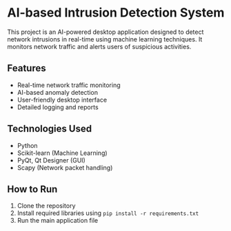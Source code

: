 # AI-based Intrusion Detection System

This project is an AI-powered desktop application designed to detect network intrusions in real-time using machine learning techniques. It monitors network traffic and alerts users of suspicious activities.

## Features
- Real-time network traffic monitoring
- AI-based anomaly detection
- User-friendly desktop interface
- Detailed logging and reports

## Technologies Used
- Python
- Scikit-learn (Machine Learning)
- PyQt, Qt Designer (GUI)
- Scapy (Network packet handling)

## How to Run
1. Clone the repository
2. Install required libraries using `pip install -r requirements.txt`
3. Run the main application file


